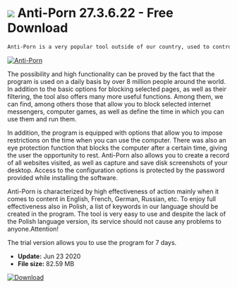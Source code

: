 # ![](https://cdn.softexe.net/static/icon/c/anti-porn-8489.png) Anti-Porn 27.3.6.22 - Free Download

```sh
Anti-Porn is a very popular tool outside of our country, used to control the use of our computer. It is perfectly suited for controlling visited websites and programs launched by our children, spouses, employees and other people working on the computer.
```
[![Anti-Porn](https://gallery.dpcdn.pl/imgc/Tools/9354/g_-_420x350_1.5_-_x20120720234539_00.png)](https://softexe.net/win/security-privacy/access-control/anti-porn:hdha.html)

The possibility and high functionality can be proved by the fact that the program is used on a daily basis by over 8 million people around the world. In addition to the basic options for blocking selected pages, as well as their filtering, the tool also offers many more useful functions. Among them, we can find, among others those that allow you to block selected internet messengers, computer games, as well as define the time in which you can use them and run them.
 
 In addition, the program is equipped with options that allow you to impose restrictions on the time when you can use the computer. There was also an eye protection function that blocks the computer after a certain time, giving the user the opportunity to rest. Anti-Porn also allows you to create a record of all websites visited, as well as capture and save disk screenshots of your desktop. Access to the configuration options is protected by the password provided while installing the software.
 
 Anti-Porn is characterized by high effectiveness of action mainly when it comes to content in English, French, German, Russian, etc. To enjoy full effectiveness also in Polish, a list of keywords in our language should be created in the program. The tool is very easy to use and despite the lack of the Polish language version, its service should not cause any problems to anyone.Attention!
 
 The trial version allows you to use the program for 7 days.


- **Update:** Jun 23 2020
- **File size:** 82.59 MB

[![Download](https://cdn.softexe.net/static/img/download.png)](https://softexe.net/win/security-privacy/access-control/anti-porn:hdha.html)

